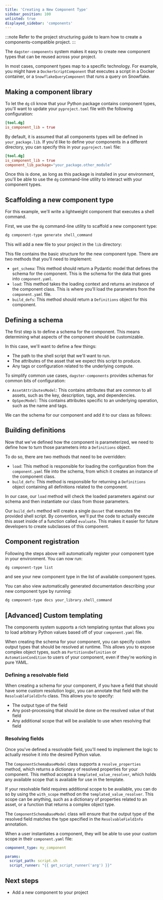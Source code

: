 ```yaml
---
title: 'Creating a New Component Type'
sidebar_position: 100
unlisted: true
displayed_sidebar: 'components'
---
```


:::note
Refer to the project structuring guide to learn how to create a components-compatible project.
:::

The `dagster-components` system makes it easy to create new component types that can be reused across your project.

In most cases, component types map to a specific technology. For example, you might have a `DockerScriptComponent` that executes a script in a Docker container, or a `SnowflakeQueryComponent` that runs a query on Snowflake.

## Making a component library

To let the `dg` cli know that your Python package contains component types, you'll want to update your `pyproject.toml` file with the following configuration:

```toml
[tool.dg]
is_component_lib = true
```

By default, it is assumed that all components types will be defined in `your_package.lib`. If you'd like to define your components in a different directory, you can specify this in your `pyproject.toml` file:

```toml
[tool.dg]
is_component_lib = true
component_lib_package="your_package.other_module"
```

Once this is done, as long as this package is installed in your environment, you'll be able to use the `dg` command-line utility to interact with your component types.

## Scaffolding a new component type

For this example, we'll write a lightweight component that executes a shell command.

First, we use the `dg` command-line utility to scaffold a new component type:

```bash
dg component-type generate shell_command
```

This will add a new file to your project in the `lib` directory:

<CodeExample path="docs_beta_snippets/docs_beta_snippets/guides/components/shell-script-component/empty.py" language="python" />

This file contains the basic structure for the new component type. There are two methods that you'll need to implement:

- `get_schema`: This method should return a Pydantic model that defines the schema for the component. This is the schema for the data that goes into `component.yaml`.
- `load`: This method takes the loading context and returns an instance of the component class. This is where you'll load the parameters from the `component.yaml` file.
- `build_defs`: This method should return a `Definitions` object for this component.

## Defining a schema

The first step is to define a schema for the component. This means determining what aspects of the component should be customizable.

In this case, we'll want to define a few things:

- The path to the shell script that we'll want to run.
- The attributes of the asset that we expect this script to produce.
- Any tags or configuration related to the underlying compute.

To simplify common use cases, `dagster-components` provides schemas for common bits of configuration:

- `AssetAttributesModel`: This contains attributes that are common to all assets, such as the key, description, tags, and dependencies.
- `OpSpecModel`: This contains attributes specific to an underlying operation, such as the name and tags.

We can the schema for our component and add it to our class as follows:

<CodeExample path="docs_beta_snippets/docs_beta_snippets/guides/components/shell-script-component/with-config-schema.py" language="python" />

## Building definitions

Now that we've defined how the component is parameterized, we need to define how to turn those parameters into a `Definitions` object.

To do so, there are two methods that need to be overridden:

- `load`: This method is responsible for loading the configuration from the `component.yaml` file into the schema, from which it creates an instance of the component class.
- `build_defs`: This method is responsible for returning a `Definitions` object containing all definitions related to the component.

In our case, our `load` method will check the loaded parameters against our schema and then instantiate our class from those parameters.

Our `build_defs` method will create a single `@asset` that executes the provided shell script. By convention, we'll put the code to actually execute this asset inside of a function called `evaluate`. This makes it easier for future developers to create subclasses of this component.

<CodeExample path="docs_beta_snippets/docs_beta_snippets/guides/components/shell-script-component/with-build-defs.py" language="python" />

## Component registration

Following the steps above will automatically register your component type in your environment. You can now run:

```bash
dg component-type list
```

and see your new component type in the list of available component types.

You can also view automatically generated documentation describing your new component type by running:

```bash
dg component-type docs your_library.shell_command
```

## [Advanced] Custom templating

The components system supports a rich templating syntax that allows you to load arbitrary Python values based off of your `component.yaml` file.

When creating the schema for your component, you can specify custom output types that should be resolved at runtime. This allows you to expose complex object types, such as `PartitionsDefinition` or `AutomationCondition` to users of your component, even if they're working in pure YAML.

### Defining a resolvable field

When creating a schema for your component, if you have a field that should have some custom resolution logic, you can annotate that field with the `ResolvableFieldInfo` class. This allows you to specify:

- The output type of the field
- Any post-processing that should be done on the resolved value of that field
- Any additional scope that will be available to use when resolving that field

<CodeExample path="docs_beta_snippets/docs_beta_snippets/guides/components/shell-script-component/defining-resolvable-field.py" language="python" />

### Resolving fields

Once you've defined a resolvable field, you'll need to implement the logic to actually resolve it into the desired Python value.

The `ComponentSchemaBaseModel` class supports a `resolve_properties` method, which returns a dictionary of resolved properties for your component. This method accepts a `templated_value_resolver`, which holds any available scope that is available for use in the template.

If your resolvable field requires additional scope to be available, you can do so by using the `with_scope` method on the `templated_value_resolver`. This scope can be anything, such as a dictionary of properties related to an asset, or a function that returns a complex object type.

<CodeExample path="docs_beta_snippets/docs_beta_snippets/guides/components/shell-script-component/resolving-resolvable-field.py" language="python" />

The `ComponentSchemaBaseModel` class will ensure that the output type of the resolved field matches the type specified in the `ResolvableFieldInfo` annotation.

When a user instantiates a component, they will be able to use your custom scope in their `component.yaml` file:

```yaml
component_type: my_component

params:
  script_path: script.sh
  script_runner: "{{ get_script_runner('arg') }}"
```

## Next steps

- Add a new component to your project
